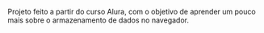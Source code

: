 Projeto feito a partir do curso Alura, com o objetivo de aprender um pouco mais sobre o armazenamento de dados no navegador.
